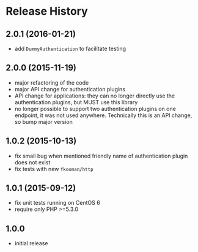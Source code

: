# Release History

## 2.0.1 (2016-01-21)
- add `DummyAuthentication` to facilitate testing

## 2.0.0 (2015-11-19)
- major refactoring of the code
- major API change for authentication plugins
- API change for applications: they can no longer directly use the 
  authentication plugins, but MUST use this library
- no longer possible to support two authentication plugins on one endpoint, it 
  was not used anywhere. Technically this is an API change, so bump major 
  version

## 1.0.2 (2015-10-13)
- fix small bug when mentioned friendly name of authentication plugin 
  does not exist
- fix tests with new `fkooman/http`

## 1.0.1 (2015-09-12)
- fix unit tests running on CentOS 6 
- require only PHP >=5.3.0

## 1.0.0
- initial release
